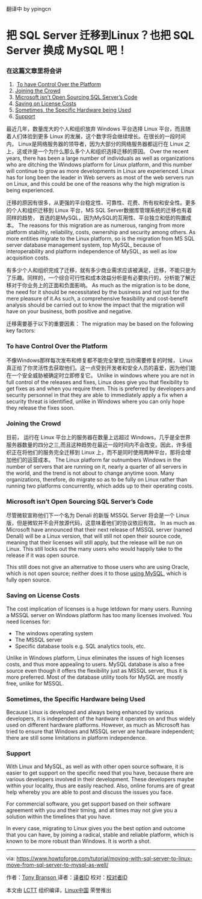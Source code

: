 翻译中 by ypingcn

把 SQL Server 迁移到Linux？也把 SQL Server 换成 MySQL 吧！
============================================================

### 在这篇文章里将会讲

1.  [To have Control Over the Platform][1]
2.  [Joining the Crowd][2]
3.  [Microsoft isn’t Open Sourcing SQL Server’s Code][3]
4.  [Saving on License Costs][4]
5.  [Sometimes, the Specific Hardware being Used][5]
6.  [Support][6]

最近几年，数量庞大的个人和组织放弃 Windows 平台选择 Linux 平台，而且随着人们体验到更多 Linux 的发展，这个数字将会继续增长。在很长的一段时间内， Linux是网络服务器的领导者，因为大部分的网络服务器都运行在 Linux 之上，这或许是一个为什么那么多个人和组织选择迁移的原因。
Over the recent years, there has been a large number of individuals as well as organizations who are ditching the Windows platform for Linux platform, and this number will continue to grow as more developments in Linux are experienced. Linux has for long been the leader in Web servers as most of the web servers run on Linux, and this could be one of the reasons why the high migration is being experienced.

迁移的原因有很多，从更强的平台稳定性、可靠性、花费、所有权和安全性。更多的个人和组织迁移到 Linux 平台，MS SQL Server数据库管理系统的迁移也有着同样的趋势， 首选的是MySQL，因为MySQL的互用性、平台独立和低的购置成本。
The reasons for this migration are as numerous, ranging from more platform stability, reliability, costs, ownership and security among others. As more entities migrate to the Linux platform, so is the migration from MS SQL server database management system, top MySQL, because of interoperability and platform independence of MySQL, as well as low acquisition costs.

有多少个人和组织完成了迁移，就有多少商业需求应该被满足，迁移，不能只是为了乐趣。同样的，一个综合可行性和成本效益分析是有必要执行的，分析能了解迁移对于你业务上的正面和负面影响。
As much as the migration is to be done, the need for it should be necessitated by the business and not just for the mere pleasure of it.As such, a comprehensive feasibility and cost-benefit analysis should be carried out to know the impact that the migration will have on your business, both positive and negative.

迁移需要基于以下的重要因素：
The migration may be based on the following key factors:

### To have Control Over the Platform

不像Windows那样每次发布和修复都不能完全掌控,当你需要修复的时候， Linux 真正给了你灵活性去获取他们。这一点受到开发者和安全人员的喜爱，因为他们能在一个安全威胁被确定时立即修复它。
Unlike in windows where you are not in full control of the releases and fixes, Linux does give you that flexibility to get fixes as and when you require them. This is preferred by developers and security personnel in that they are able to immediately apply a fix when a security threat is identified, unlike in Windows where you can only hope they release the fixes soon.

### Joining the Crowd

目前， 运行在 Linux 平台上的服务器在数量上远超过 Windows，几乎是全世界服务器数量的四分之三,而且这种趋势在最近一段时间内不会改变。因此，许多组织正在将他们的服务完全迁移到 Linux 上，而不是同时使用两种平台，那将会增加他们的运营成本。
The Linux platform far outnumbers Windows in the number of servers that are running on it, nearly a quarter of all servers in the world, and the trend is not about to change anytime soon. Many organizations, therefore, do migrate so as to be fully on Linux rather than running two platforms concurrently, which adds up to their operating costs.

### Microsoft isn’t Open Sourcing SQL Server’s Code
尽管微软宣称他们下一个名为 Denali 的新版 MSSQL Server 将会是一个 Linux 版，但是微软并不会开放源代码，这意味着他们的协议依旧有效。
In as much as Microsoft have announced that their next release of MSSQL server (named Denali) will be a Linux version, that will still not open their source code, meaning that their licenses will still apply, but the release will be run on Linux. This still locks out the many users who would happily take to the release if it was open source.

This still does not give an alternative to those users who are using Oracle, which is not open source; neither does it to those [using MySQL][7], which is fully open source.

### Saving on License Costs

The cost implication of licenses is a huge letdown for many users. Running a MSSQL server on Windows platform has too many licenses involved. You need licenses for:

*   The windows operating system
*   The MSSQL server
*   Specific database tools e.g. SQL analytics tools, etc.

Unlike in Windows platform, Linux eliminates the issues of high licenses costs, and thus more appealing to users. MySQL database is also a free source even though it offers the flexibility just as MSSQL server, thus it is more preferred. Most of the database utility tools for MySQL are mostly free, unlike for MSSQL.

### Sometimes, the Specific Hardware being Used

Because Linux is developed and always being enhanced by various developers, it is independent of the hardware it operates on and thus widely used on different hardware platforms. However, as much as Microsoft has tried to ensure that Windows and MSSQL server are hardware independent; there are still some limitations in platform independence.

### Support

With Linux and MySQL, as well as with other open source software, it is easier to get support on the specific need that you have, because there are various developers involved in their development. These developers maybe within your locality, thus are easily reached. Also, online forums are of great help whereby you are able to post and discuss the issues you face.

For commercial software, you get support based on their software agreement with you and their timing, and at times may not give you a solution within the timelines that you have.

In every case, migrating to Linux gives you the best option and outcome that you can have, by joining a radical, stable and reliable platform, which is known to be more robust than Windows. It is worth a shot.

--------------------------------------------------------------------------------

via: https://www.howtoforge.com/tutorial/moving-with-sql-server-to-linux-move-from-sql-server-to-mysql-as-well/

作者：[Tony Branson ][a]
译者：[译者ID](https://github.com/译者ID)
校对：[校对者ID](https://github.com/校对者ID)

本文由 [LCTT](https://github.com/LCTT/TranslateProject) 组织编译，[Linux中国](https://linux.cn/) 荣誉推出

[a]:https://twitter.com/howtoforgecom
[1]:https://www.howtoforge.com/tutorial/moving-with-sql-server-to-linux-move-from-sql-server-to-mysql-as-well/#to-have-control-over-the-platform
[2]:https://www.howtoforge.com/tutorial/moving-with-sql-server-to-linux-move-from-sql-server-to-mysql-as-well/#joining-the-crowd
[3]:https://www.howtoforge.com/tutorial/moving-with-sql-server-to-linux-move-from-sql-server-to-mysql-as-well/#microsoft-isnrsquot-open-sourcing-sql-serverrsquos-code
[4]:https://www.howtoforge.com/tutorial/moving-with-sql-server-to-linux-move-from-sql-server-to-mysql-as-well/#saving-on-license-costs
[5]:https://www.howtoforge.com/tutorial/moving-with-sql-server-to-linux-move-from-sql-server-to-mysql-as-well/#sometimes-the-specific-hardware-being-used
[6]:https://www.howtoforge.com/tutorial/moving-with-sql-server-to-linux-move-from-sql-server-to-mysql-as-well/#support
[7]:http://www.scalearc.com/how-it-works/products/scalearc-for-mysql
